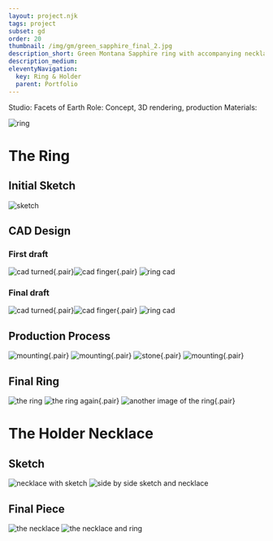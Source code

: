 ```yaml
---
layout: project.njk
tags: project
subset: gd
order: 20
thumbnail: /img/gm/green_sapphire_final_2.jpg
description_short: Green Montana Sapphire ring with accompanying necklace that can hold it while not being worn
description_medium:
eleventyNavigation:
  key: Ring & Holder
  parent: Portfolio
---
```


Studio: Facets of Earth
Role: Concept, 3D rendering, production
Materials:

![ring](/img/gm/necklace_and_ring.jpg)

# The Ring

## Initial Sketch

![sketch](/img/gm/green_sapphire_sketch.jpg)

## CAD Design

### First draft

![cad turned](/img/gm/green_sapphire_firstdraft_2.png){.pair}![cad finger](/img/gm/green_sapphire_firstdraft_3.png){.pair}
![ring cad](/img/gm/green_sapphire_firstdraft_1.png)

### Final draft

![cad turned](/img/gm/green_sapphire_finaldraft_2.png){.pair}![cad finger](/img/gm/green_sapphire_finaldraft_3.png){.pair}
![ring cad](/img/gm/green_sapphire_finaldraft_1.png)

## Production Process

![mounting](/img/gm/Green_sapphire_mounting_1.jpg){.pair} ![mounting](/img/gm/Green_sapphire_mounting_2.jpg){.pair}
![stone](/img/gm/Green_sapphire_stone_1.jpg){.pair} ![mounting](/img/gm/Green_sapphire_stone_2.jpg){.pair}

## Final Ring

![the ring](/img/gm/green_sapphire_final_2.jpg)
![the ring again](/img/gm/green_sapphire_final_3.jpg){.pair} ![another image of the ring](/img/gm/green_sapphire_final_1.jpg){.pair}

# The Holder Necklace

## Sketch

![necklace with sketch](/img/gm/necklace_sketch_2.jpg)
![side by side sketch and necklace](/img/gm/final_necklace_sketch.jpg)

## Final Piece

![the necklace](/img/gm/necklace_1.jpg)
![the necklace and ring](/img/gm/necklace_and_ring.jpg)
